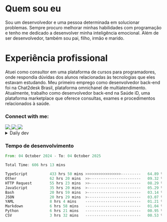 # Quem sou eu
Sou um desenvolvedor e uma pessoa determinada em solucionar problemas. Sempre procuro melhorar minhas habilidades com programação e tenho me dedicado a desenvolver minha inteligência emocional. Além de ser desenvolvedor, também sou pai, filho, irmão e marido.

# Experiência profissional
Atuei como consultor em uma plataforma de cursos para programadores, onde respondia dúvidas dos alunos relacionadas às tecnologias que eles estavam estudando.
Meu primeiro emprego como desenvolvedor back-end foi na Chat2desk Brasil, plataforma omnichanel de multiatendimento.
Atualmente, trabalho como desenvolvedor back-end na Saúde iD, uma plataforma marketplace que oferece consultas, exames e procedimentos relacionados à saúde.

### Connect with me:
<a href="https://www.linkedin.com/in/theusmoreira" target="_blank" >
<img src="https://img.shields.io/badge/linkedin-%230077B5.svg?&style=for-the-badge&logo=linkedin&logoColor=white ">
</a>
<a href="https://www.instagram.com/matheus.s.moreira/" target="_blank">
<img src="https://img.shields.io/badge/instagram-%23E4405F.svg?&style=for-the-badge&logo=instagram&logoColor=white">
</a>
<a href="mailto:matheussm301@gmail.com"  target="_blank">
<img src="https://img.shields.io/badge/gmail-%23E4405F.svg?&style=for-the-badge&logo=gmail&logoColor=white">
</a>


<details>
  <summary>Daily dev </summary>
<p>
  <a href="https://app.daily.dev/matheussantos"><img src="https://github.com/matheus-santos-moreira/matheus-santos-moreira/blob/master/devcard.svg" width="200" alt="Matheus Santos's Dev Card"/></a>
 </p>
</details>

<h3>Tempo de desenvolvimento</h3>

<!--START_SECTION:waka-->

```rust
From: 04 October 2024 - To: 04 October 2025

Total Time: 606 hrs 13 mins

TypeScript          433 hrs 50 mins >>>>>>>>>>>>>>>>---------   64.89 %
Other               62 hrs 20 mins  >>-----------------------   09.32 %
HTTP Request        55 hrs 23 mins  >>-----------------------   08.29 %
JavaScript          35 hrs 20 mins  >------------------------   05.29 %
Bash                20 hrs 59 mins  >------------------------   03.14 %
JSON                20 hrs 29 mins  >------------------------   03.07 %
YAML                8 hrs 4 mins    -------------------------   01.21 %
Markdown            6 hrs 58 mins   -------------------------   01.04 %
Python              6 hrs 21 mins   -------------------------   00.95 %
CSV                 3 hrs 32 mins   -------------------------   00.53 %
```

<!--END_SECTION:waka-->
